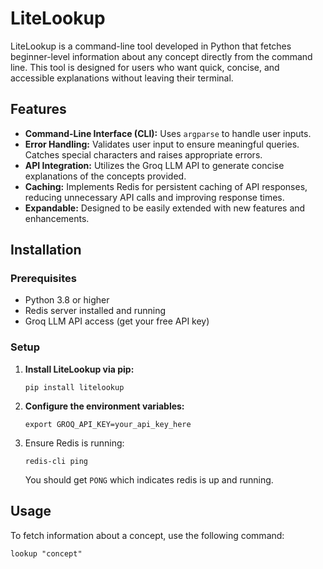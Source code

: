 # LiteLookup

LiteLookup is a command-line tool developed in Python that fetches beginner-level information about any concept directly from the command line. This tool is designed for users who want quick, concise, and accessible explanations without leaving their terminal.

## Features

- **Command-Line Interface (CLI):** Uses `argparse` to handle user inputs.
- **Error Handling:** Validates user input to ensure meaningful queries. Catches special characters and raises appropriate errors.
- **API Integration:** Utilizes the Groq LLM API to generate concise explanations of the concepts provided.
- **Caching:** Implements Redis for persistent caching of API responses, reducing unnecessary API calls and improving response times.
- **Expandable:** Designed to be easily extended with new features and enhancements.

## Installation

### Prerequisites

- Python 3.8 or higher
- Redis server installed and running
- Groq LLM API access (get your free API key)

### Setup

1. **Install LiteLookup via pip:**

   `pip install litelookup`

2. **Configure the environment variables:**

    `export GROQ_API_KEY=your_api_key_here`

3. Ensure Redis is running:

    `redis-cli ping`

    You should get `PONG` which indicates redis is up and running.
 
## Usage

To fetch information about a concept, use the following command:

`lookup "concept"`
